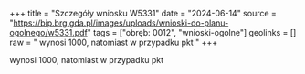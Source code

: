 +++
title = "Szczegóły wniosku W5331"
date = "2024-06-14"
source = "https://bip.brg.gda.pl/images/uploads/wnioski-do-planu-ogolnego/w5331.pdf"
tags = ["obręb: 0012", "wnioski-ogolne"]
geolinks = []
raw = " wynosi 1000, natomiast w przypadku pkt "
+++

 wynosi 1000, natomiast w przypadku pkt 


